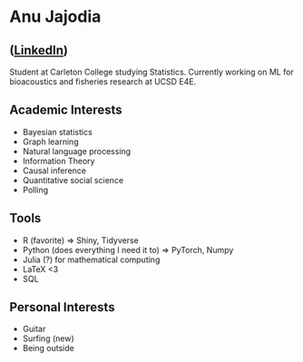 # Anu Jajodia 

## ([LinkedIn](linkedin.com/in/asjajodia))

Student at Carleton College studying Statistics. Currently working on ML for bioacoustics and fisheries research at UCSD E4E.

## Academic Interests
- Bayesian statistics
- Graph learning
- Natural language processing
- Information Theory
- Causal inference
- Quantitative social science
- Polling

## Tools
- R (favorite) => Shiny, Tidyverse
- Python (does everything I need it to) => PyTorch, Numpy
- Julia (?) for mathematical computing
- LaTeX <3
- SQL

## Personal Interests
- Guitar
- Surfing (new)
- Being outside
<!--
**AJajodia/ajajodia** is a ✨ _special_ ✨ repository because its `README.md` (this file) appears on your GitHub profile.

Here are some ideas to get you started:

- 🔭 I’m currently working on ...
- 🌱 I’m currently learning ...
- 👯 I’m looking to collaborate on ...
- 🤔 I’m looking for help with ...
- 💬 Ask me about ...
- 📫 How to reach me: ...
- 😄 Pronouns: ...
- ⚡ Fun fact: ...
-->
